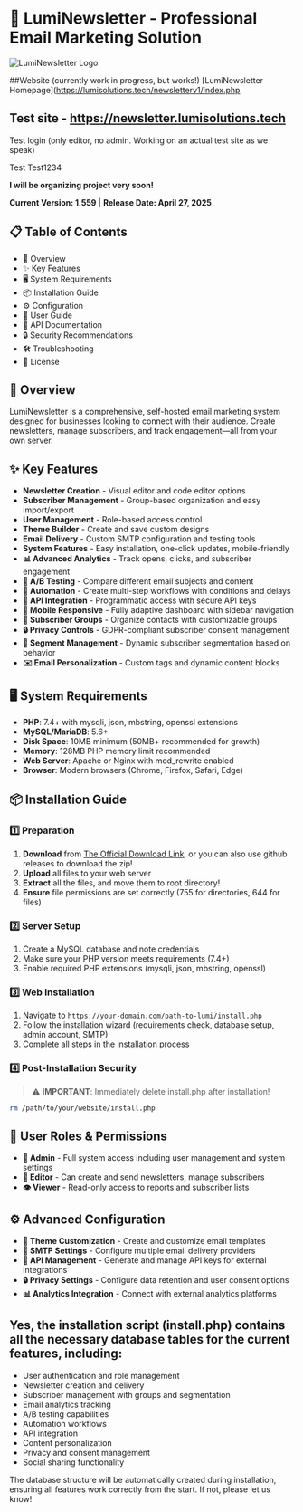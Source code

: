 # 📧 LumiNewsletter - Professional Email Marketing Solution

![LumiNewsletter Logo](https://github.com/BeefSnot/LumiNewsletterPHP/raw/main/assets/images/lumihost.png)

##Website (currently work in progress, but works!) [LumiNewsletter Homepage](https://lumisolutions.tech/newsletterv1/index.php

## Test site - https://newsletter.lumisolutions.tech

Test login (only editor, no admin. Working on an actual test site as we speak)

Test
Test1234


**I will be organizing project very soon!**

**Current Version: 1.559** | **Release Date: April 27, 2025**

## 📋 Table of Contents

- 🌟 Overview
- ✨ Key Features
- 🖥️ System Requirements
- 📦 Installation Guide
- ⚙️ Configuration
- 🧩 User Guide
- 🔌 API Documentation
- 🔒 Security Recommendations
- 🛠️ Troubleshooting
- 📄 License

## 🌟 Overview

LumiNewsletter is a comprehensive, self-hosted email marketing system designed for businesses looking to connect with their audience. Create newsletters, manage subscribers, and track engagement—all from your own server.

## ✨ Key Features

- **Newsletter Creation** - Visual editor and code editor options
- **Subscriber Management** - Group-based organization and easy import/export
- **User Management** - Role-based access control
- **Theme Builder** - Create and save custom designs
- **Email Delivery** - Custom SMTP configuration and testing tools
- **System Features** - Easy installation, one-click updates, mobile-friendly
- **📊 Advanced Analytics** - Track opens, clicks, and subscriber engagement
- **🧪 A/B Testing** - Compare different email subjects and content
- **🤖 Automation** - Create multi-step workflows with conditions and delays
- **🔑 API Integration** - Programmatic access with secure API keys
- **📱 Mobile Responsive** - Fully adaptive dashboard with sidebar navigation
- **👥 Subscriber Groups** - Organize contacts with customizable groups
- **🔒 Privacy Controls** - GDPR-compliant subscriber consent management
- **🔄 Segment Management** - Dynamic subscriber segmentation based on behavior
- **✉️ Email Personalization** - Custom tags and dynamic content blocks

## 🖥️ System Requirements

- **PHP**: 7.4+ with mysqli, json, mbstring, openssl extensions
- **MySQL/MariaDB**: 5.6+
- **Disk Space**: 10MB minimum (50MB+ recommended for growth)
- **Memory**: 128MB PHP memory limit recommended
- **Web Server**: Apache or Nginx with mod_rewrite enabled
- **Browser**: Modern browsers (Chrome, Firefox, Safari, Edge)

## 📦 Installation Guide

### 1️⃣ Preparation
1. **Download** from [The Official Download Link](https://lumisolutions.tech/newsletterupdates/luminewsletterlatest.zip), or you can also use github releases to download the zip!
2. **Upload** all files to your web server
3. **Extract** all the files, and move them to root directory!
4. **Ensure** file permissions are set correctly (755 for directories, 644 for files)

### 2️⃣ Server Setup
1. Create a MySQL database and note credentials
2. Make sure your PHP version meets requirements (7.4+)
3. Enable required PHP extensions (mysqli, json, mbstring, openssl)

### 3️⃣ Web Installation
1. Navigate to `https://your-domain.com/path-to-lumi/install.php`
2. Follow the installation wizard (requirements check, database setup, admin account, SMTP)
3. Complete all steps in the installation process

### 4️⃣ Post-Installation Security
> ⚠️ **IMPORTANT**: Immediately delete install.php after installation!

```bash
rm /path/to/your/website/install.php
```

## 🔐 User Roles & Permissions

- **👑 Admin** - Full system access including user management and system settings
- **📝 Editor** - Can create and send newsletters, manage subscribers
- **👁️ Viewer** - Read-only access to reports and subscriber lists

## ⚙️ Advanced Configuration

- **🎨 Theme Customization** - Create and customize email templates
- **📨 SMTP Settings** - Configure multiple email delivery providers
- **📱 API Management** - Generate and manage API keys for external integrations
- **🔒 Privacy Settings** - Configure data retention and user consent options
- **📊 Analytics Integration** - Connect with external analytics platforms

## Yes, the installation script (install.php) contains all the necessary database tables for the current features, including:

- User authentication and role management
- Newsletter creation and delivery
- Subscriber management with groups and segmentation
- Email analytics tracking
- A/B testing capabilities
- Automation workflows
- API integration
- Content personalization
- Privacy and consent management
- Social sharing functionality

The database structure will be automatically created during installation, ensuring all features work correctly from the start. If not, please let us know!
